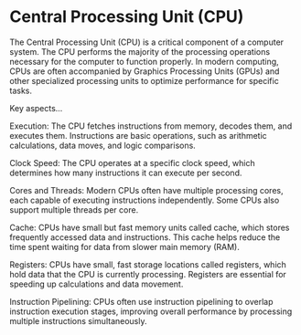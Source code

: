 # Central Processing Unit (CPU)

The Central Processing Unit (CPU) is a critical component of a computer system. The CPU performs the majority of the processing operations necessary for the computer to function properly. In modern computing, CPUs are often accompanied by Graphics Processing Units (GPUs) and other specialized processing units to optimize performance for specific tasks.

Key aspects…

Execution: The CPU fetches instructions from memory, decodes them, and executes them. Instructions are basic operations, such as arithmetic calculations, data moves, and logic comparisons.

Clock Speed: The CPU operates at a specific clock speed, which determines how many instructions it can execute per second.

Cores and Threads: Modern CPUs often have multiple processing cores, each capable of executing instructions independently. Some CPUs also support multiple threads per core.

Cache: CPUs have small but fast memory units called cache, which stores frequently accessed data and instructions. This cache helps reduce the time spent waiting for data from slower main memory (RAM).

Registers: CPUs have small, fast storage locations called registers, which hold data that the CPU is currently processing. Registers are essential for speeding up calculations and data movement.

Instruction Pipelining: CPUs often use instruction pipelining to overlap instruction execution stages, improving overall performance by processing multiple instructions simultaneously.
